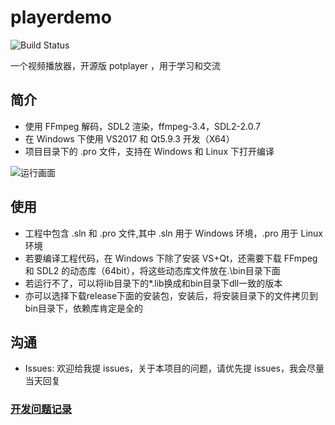 # playerdemo
![Build Status](https://travis-ci.org/itisyang/playerdemo.svg?branch=master)

一个视频播放器，开源版 potplayer ，用于学习和交流

## 简介
- 使用 FFmpeg 解码，SDL2 渲染，ffmpeg-3.4，SDL2-2.0.7
- 在 Windows 下使用 VS2017 和 Qt5.9.3 开发（X64）
- 项目目录下的 .pro 文件，支持在 Windows 和 Linux 下打开编译

![运行画面](https://raw.githubusercontent.com/itisyang/MyImages/master/playerdemo/0.png)



## 使用
- 工程中包含 .sln 和 .pro 文件,其中 .sln 用于 Windows 环境，.pro 用于 Linux 环境
- 若要编译工程代码，在 Windows 下除了安装 VS+Qt，还需要下载 FFmpeg 和 SDL2 的动态库（64bit），将这些动态库文件放在.\bin目录下面
- 若运行不了，可以将lib目录下的*.lib换成和bin目录下dll一致的版本
- 亦可以选择下载release下面的安装包，安装后，将安装目录下的文件拷贝到bin目录下，依赖库肯定是全的

## 沟通
- Issues: 欢迎给我提 issues，关于本项目的问题，请优先提 issues，我会尽量当天回复


### [开发问题记录](https://github.com/itisyang/playerdemo/blob/master/note.md)

